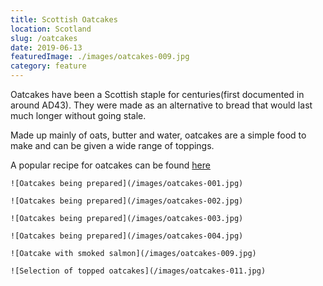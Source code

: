 ```yaml
---
title: Scottish Oatcakes
location: Scotland
slug: /oatcakes
date: 2019-06-13
featuredImage: ./images/oatcakes-009.jpg
category: feature
---
```

Oatcakes have been a Scottish staple for centuries(first documented in around AD43).  They were made as an alternative to bread that would last much longer without going stale.

Made up mainly of oats, butter and water, oatcakes are a simple food to make and can be given a wide range of toppings.

A popular recipe for oatcakes can be found [here](https://www.bbcgoodfood.com/recipes/520634/scottish-oat-cakes)

```grid|2
![Oatcakes being prepared](/images/oatcakes-001.jpg)

![Oatcakes being prepared](/images/oatcakes-002.jpg)
```
```grid|2
![Oatcakes being prepared](/images/oatcakes-003.jpg)

![Oatcakes being prepared](/images/oatcakes-004.jpg)
```
```grid|2
![Oatcake with smoked salmon](/images/oatcakes-009.jpg)

![Selection of topped oatcakes](/images/oatcakes-011.jpg)
```